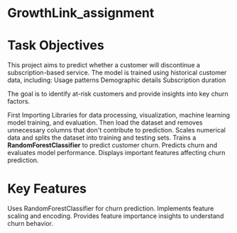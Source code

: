 # GrowthLink_assignment

# Task Objectives

This project aims to predict whether a customer will discontinue a subscription-based service. The model is trained using historical customer data, including:
   Usage patterns
   Demographic details
   Subscription duration

The goal is to identify at-risk customers and provide insights into key churn factors.

First Importing Libraries for data processing, visualization, machine learning model training, and evaluation.
Then load the dataset and removes unnecessary columns that don't contribute to prediction.
Scales numerical data and splits the dataset into training and testing sets.
Trains a **RandomForestClassifier** to predict customer churn. Predicts churn and evaluates model performance.
Displays important features affecting churn prediction.

# Key Features
   Uses RandomForestClassifier for churn prediction.
   Implements feature scaling and encoding.
   Provides feature importance insights to understand churn behavior.
